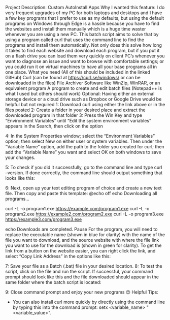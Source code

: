 Project Description: Custom AutoInstall Apps
Why I wanted this feature: I do very frequent upgrades of my PC for both laptops and desktops and I have a few key programs that I prefer to use as my defaults, but using the default programs on Windows through Edge is a hassle because you have to find the websites and install them manually which is a huge time waster whenever you are using a new PC. This batch script aims to solve that by using a program called curl that uses the command line to find the programs and install them automatically. Not only does this solve how long it takes to find each website and download each program, but if you put it on a flash drive you can load them very quickly on client PC’s whenever you want to diagnose an issue and want to browse with comfortable settings; or you could run it on virtual machines to have all your base programs all in one place. 
What you need (All of this should be included in the linked GitHub)
Curl (can be found at https://curl.se/windows/ or can be downloaded in the files)
File Archiver Software like WinZip, WinRAR, or an equivalent program
A program to create and edit batch files (Notepad++ is what I used but others should work)
Optional: Having either an external storage device or a cloud drive such as Dropbox or Google Drive would be helpful but not required
1: Download curl using either the link above or in the files posted
2: Create a folder in your desired place and extract the downloaded program in that folder
3: Press the Win Key and type “Environment Variables” until “Edit the system environment variables” appears in the Search, then click on the option

4: In the System Properties window; select the “Environment Variables” option; then select New on either user or system variables. Then under the “Variable Name” option, add the path to the folder you created for curl; then add the “Variable Name” you want and select OK on both windows to save your changes.


5: To check if you did it successfully, go to the command line and type curl –version. If done correctly, the command line should output something that looks like this: 



6: Next, open up your text editing program of choice and create a new text file. Then copy and paste this template:
@echo off
echo Downloading all programs...

curl -L -o program1.exe https://example.com/program1.exe
curl -L -o program2.exe https://example2.com/program2.exe
curl -L -o program3.exe https://example3.com/program3.exe

echo Downloads are completed.
Pause
For the program, you will need to replace the executable name (shown in blue for clarity) with the name of the file you want to download, and the source website with where the file link you want to use for the download is (shown in green for clarity). To get the link from a button on the website easier, you can right click the link, and select “Copy Link Address” in the options like this: 
 
7: Save your file as a Batch (.bat) file in your desired location.
8: To test the script, click on the file and run the script. If successful, your command prompt should look like this and the file downloaded should appear in the same folder where the batch script is located: 


9: Close command prompt and enjoy your new programs 😉
Helpful Tips: 
-	You can also install curl more quickly by directly using the command line by typing this into the command prompt: setx <variable_name> "<variable_value>". 


